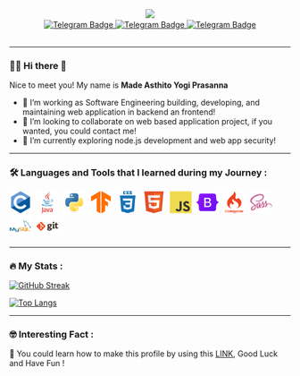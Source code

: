 <div id="header" align="center">
  <img src="https://media.giphy.com/media/M9gbBd9nbDrOTu1Mqx/giphy.gif" width="100"/>

  <div id="badges">
    <a href="https://t.me/thito000">
      <img src="https://img.shields.io/badge/Telegram-blue?logo=telegram&logoColor=white&style=for-the-badge" alt="Telegram Badge"/>
    </a>
    <a href="mailto: madeasthito.yogi@gmail.com">
      <img src="https://img.shields.io/badge/Gmail-D14836?style=for-the-badge&logo=gmail&logoColor=white" alt="Telegram Badge"/>
    </a>
    <a href="https://www.instagram.com/asthitoyp/">
      <img src="https://img.shields.io/badge/Instagram-E4405F?style=for-the-badge&logo=instagram&logoColor=white" alt="Telegram Badge"/>
    </a>
  </div>
  <img src="https://komarev.com/ghpvc/?username=MadeAsthito&style=flat-square&color=blue" alt=""/>

</div>

---

### :man_technologist: Hi there 👋

 Nice to meet you! My name is **Made Asthito Yogi Prasanna**
- 🔭 I’m working as Software Engineering building, developing, and maintaining web application in backend an frontend!
- 👯 I’m looking to collaborate on web based application project, if you wanted, you could contact me!
- 🌱 I’m currently exploring node.js development and web app security!

- ---

### :hammer_and_wrench: Languages and Tools that I learned during my Journey :
<div>
  <img src="https://github.com/devicons/devicon/blob/master/icons/c/c-original.svg" title="C" alt="C" width="40" height="40"/>&nbsp;
  <img src="https://github.com/devicons/devicon/blob/master/icons/java/java-original-wordmark.svg" title="Java" alt="Java" width="40" height="40"/>&nbsp;
  <img src="https://github.com/devicons/devicon/blob/master/icons/python/python-original.svg" title="Python" alt="Python" width="40" height="40"/>&nbsp;
  <img src="https://github.com/devicons/devicon/blob/master/icons/tensorflow/tensorflow-original.svg" title="TensorFlow" alt="TensorFlow" width="40" height="40"/>&nbsp;
  <img src="https://github.com/devicons/devicon/blob/master/icons/css3/css3-plain-wordmark.svg"  title="CSS3" alt="CSS" width="40" height="40"/>&nbsp;
  <img src="https://github.com/devicons/devicon/blob/master/icons/html5/html5-original.svg" title="HTML5" alt="HTML" width="40" height="40"/>&nbsp;
  <img src="https://github.com/devicons/devicon/blob/master/icons/javascript/javascript-original.svg" title="JavaScript" alt="JavaScript" width="40" height="40"/>&nbsp;
  <img src="https://github.com/devicons/devicon/blob/master/icons/bootstrap/bootstrap-original.svg" title="BootStrap" alt="BootStrap" width="40" height="40"/>&nbsp;
  <img src="https://github.com/devicons/devicon/blob/master/icons/codeigniter/codeigniter-plain-wordmark.svg" title="CodeIgniter" alt="CodeIgniter" width="40" height="40"/>&nbsp;
  <img src="https://github.com/devicons/devicon/blob/master/icons/sass/sass-original.svg" title="SASS"  alt="SASS" width="40" height="40"/>&nbsp;
  <img src="https://github.com/devicons/devicon/blob/master/icons/mysql/mysql-original-wordmark.svg" title="MySQL"  alt="MySQL" width="40" height="40"/>&nbsp;
  <img src="https://github.com/devicons/devicon/blob/master/icons/git/git-original-wordmark.svg" title="Git" **alt="Git" width="40" height="40"/>
</div>

---

### :fire: My Stats :
[![GitHub Streak](http://github-readme-streak-stats.herokuapp.com?user=MadeAsthito)](https://git.io/streak-stats)

[![Top Langs](https://github-readme-stats.vercel.app/api/top-langs/?username=MadeAsthito)](https://github.com/anuraghazra/github-readme-stats)


---

### :nerd_face: Interesting Fact :
:speech_balloon: You could learn how to make this profile by using this <a href="https://www.sitepoint.com/github-profile-readme/#:~:text=Adding%20GitHub%20Stats,-Here's%20an%20image&text=For%20heading%2C%20add%20the%20following,stats%20for%20the%20GitHub%20profile.">LINK</a>, Good Luck and Have Fun !


<!--
**MadeAsthito/MadeAsthito** is a ✨ _special_ ✨ repository because its `README.md` (this file) appears on your GitHub profile.

Here are some ideas to get you started:

- 🔭 I’m currently working on ...
- 🌱 I’m currently learning ...
- 👯 I’m looking to collaborate on ...
- 🤔 I’m looking for help with ...
- 💬 Ask me about ...
- 📫 How to reach me: ...
- 😄 Pronouns: ...
- ⚡ Fun fact: ...
-->
